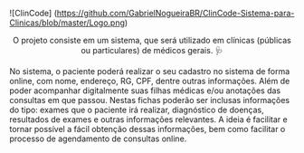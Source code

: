 ![ClinCode] (https://github.com/GabrielNogueiraBR/ClinCode-Sistema-para-Clinicas/blob/master/Logo.png)
 
<p align="center">O projeto consiste em um sistema, que será utilizado em clínicas (públicas ou
particulares) de médicos gerais. 🩺</p>

No sistema, o paciente poderá realizar o seu cadastro no sistema de forma online, com nome, endereço, RG, CPF, dentre outras informações. Além de poder acompanhar digitalmente suas filhas médicas e/ou anotações das consultas em que passou. Nestas fichas poderão ser inclusas informações do tipo: exames que o paciente irá realizar, diagnóstico de doenças, resultados de exames e outras informações relevantes. A ideia é facilitar e tornar possível a fácil obtenção dessas informações, bem como facilitar o processo de agendamento de consultas online.
